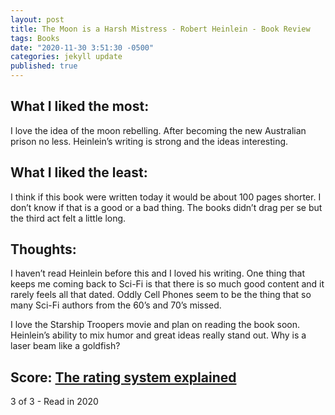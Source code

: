 ```yaml
---
layout: post
title: The Moon is a Harsh Mistress - Robert Heinlein - Book Review
tags: Books
date: "2020-11-30 3:51:30 -0500"
categories: jekyll update
published: true
---
```



## What I liked the most:

I love the idea of the moon rebelling. After becoming the new Australian prison no less. Heinlein’s writing is strong and the ideas interesting. 

## What I liked the least:

I think if this book were written today it would be about 100 pages shorter. I don’t know if that is a good or a bad thing. The books didn’t drag per se but the third act felt a little long. 

## Thoughts:
I haven’t read Heinlein before this and I loved his writing. One thing that keeps me coming back to Sci-Fi is that there is so much good content and it rarely feels all that dated. Oddly Cell Phones seem to be the thing that so many Sci-Fi authors from the 60’s and 70’s missed. 

I love the Starship Troopers movie and plan on reading the book soon. Heinlein’s ability to mix humor and great ideas really stand out. Why is a laser beam like a goldfish?


## Score: [The rating system explained](https://www.taylordorsett.com/posts/my-book-review-system-explained)

3 of 3 - Read in 2020

